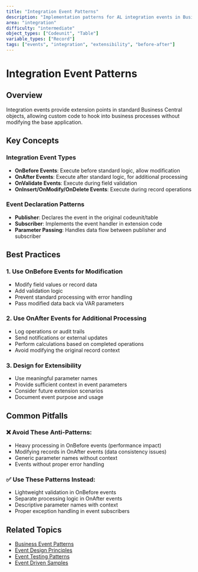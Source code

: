 ```yaml
---
title: "Integration Event Patterns"
description: "Implementation patterns for AL integration events in Business Central extensions"
area: "integration"
difficulty: "intermediate"
object_types: ["Codeunit", "Table"]
variable_types: ["Record"]
tags: ["events", "integration", "extensibility", "before-after"]
---
```


# Integration Event Patterns

## Overview
Integration events provide extension points in standard Business Central objects, allowing custom code to hook into business processes without modifying the base application.

## Key Concepts

### Integration Event Types
- **OnBefore Events**: Execute before standard logic, allow modification
- **OnAfter Events**: Execute after standard logic, for additional processing
- **OnValidate Events**: Execute during field validation
- **OnInsert/OnModify/OnDelete Events**: Execute during record operations

### Event Declaration Patterns
- **Publisher**: Declares the event in the original codeunit/table
- **Subscriber**: Implements the event handler in extension code
- **Parameter Passing**: Handles data flow between publisher and subscriber

## Best Practices

### 1. Use OnBefore Events for Modification
- Modify field values or record data
- Add validation logic
- Prevent standard processing with error handling
- Pass modified data back via VAR parameters

### 2. Use OnAfter Events for Additional Processing
- Log operations or audit trails
- Send notifications or external updates
- Perform calculations based on completed operations
- Avoid modifying the original record context

### 3. Design for Extensibility
- Use meaningful parameter names
- Provide sufficient context in event parameters
- Consider future extension scenarios
- Document event purpose and usage

## Common Pitfalls

### ❌ Avoid These Anti-Patterns:
- Heavy processing in OnBefore events (performance impact)
- Modifying records in OnAfter events (data consistency issues)
- Generic parameter names without context
- Events without proper error handling

### ✅ Use These Patterns Instead:
- Lightweight validation in OnBefore events
- Separate processing logic in OnAfter events
- Descriptive parameter names with context
- Proper exception handling in event subscribers

## Related Topics
- [Business Event Patterns](business-event-patterns.md)
- [Event Design Principles](event-design-principles.md)
- [Event Testing Patterns](event-testing-patterns.md)
- [Event Driven Samples](event-driven-samples.md)
